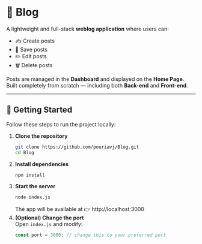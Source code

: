 # 📝 Blog  

A lightweight and full-stack **weblog application** where users can:  
- ✍️ Create posts  
- 💾 Save posts  
- ✏️ Edit posts  
- 🗑️ Delete posts  

Posts are managed in the **Dashboard** and displayed on the **Home Page**.  
Built completely from scratch — including both **Back-end** and **Front-end**.  

---

## 🚀 Getting Started  

Follow these steps to run the project locally:  

1. **Clone the repository**  
   ```bash
   git clone https://github.com/pouriavj/Blog.git
   cd Blog
   ```
2. **Install dependencies**
    ```bash
   npm install
   ```
3. **Start the server**
   ```bash
   node index.js
   ```
   The app will be available at 👉 http://localhost:3000
4. **(Optional) Change the port**<br/>
   Open `index.js` and modify:
   ```javascript
   const port = 3000; // change this to your preferred port
   ```
   
